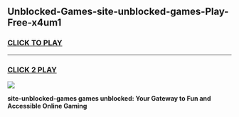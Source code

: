 
## Unblocked-Games-site-unblocked-games-Play-Free-x4um1
<h3>
<a href="https://premium76.site?title=site-unblocked-games&ref=23A">CLICK TO PLAY</a></h3>
<hr>

<h3>
<a href="https://premium76.site?title=site-unblocked-games&ref=23A">CLICK 2 PLAY</a>
  
</h3>

<a href="https://premium76.site?title=site-unblocked-games&ref=23A"><img src="https://clearcache.store/games.png"></a>


**site-unblocked-games games unblocked: Your Gateway to Fun and Accessible Online Gaming**
